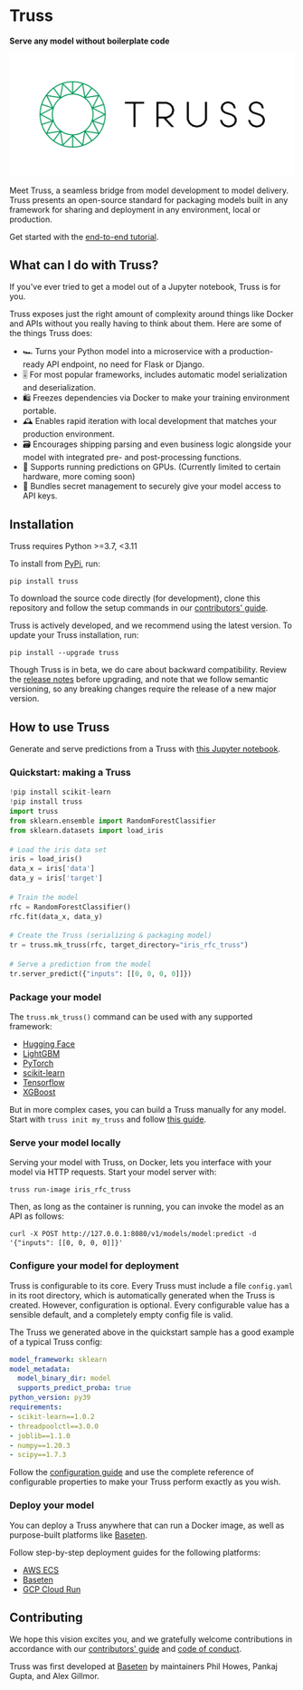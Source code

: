 # Truss

**Serve any model without boilerplate code**

![Truss logo](docs/assets/truss_logo_horizontal.png)

Meet Truss, a seamless bridge from model development to model delivery. Truss presents an open-source standard for packaging models built in any framework for sharing and deployment in any environment, local or production.

Get started with the [end-to-end tutorial](https://truss.baseten.co/e2e).

## What can I do with Truss?

If you've ever tried to get a model out of a Jupyter notebook, Truss is for you.

Truss exposes just the right amount of complexity around things like Docker and APIs without you really having to think about them. Here are some of the things Truss does:

* 🏎 Turns your Python model into a microservice with a production-ready API endpoint, no need for Flask or Django.
* 🎚 For most popular frameworks, includes automatic model serialization and deserialization.
* 🛍 Freezes dependencies via Docker to make your training environment portable.
* 🕰 Enables rapid iteration with local development that matches your production environment.
* 🗃 Encourages shipping parsing and even business logic alongside your model with integrated pre- and post-processing functions.
* 🤖 Supports running predictions on GPUs. (Currently limited to certain hardware, more coming soon)
* 🙉 Bundles secret management to securely give your model access to API keys.

## Installation

Truss requires Python >=3.7, <3.11

To install from [PyPi](https://pypi.org/project/truss/), run:

```
pip install truss
```

To download the source code directly (for development), clone this repository and follow the setup commands in our [contributors' guide](CONTRIBUTING.md).

Truss is actively developed, and we recommend using the latest version. To update your Truss installation, run:

```
pip install --upgrade truss
```

Though Truss is in beta, we do care about backward compatibility. Review the [release notes](docs/CHANGELOG.md) before upgrading, and note that we follow semantic versioning, so any breaking changes require the release of a new major version.

## How to use Truss

Generate and serve predictions from a Truss with [this Jupyter notebook](docs/notebooks/sklearn_example.ipynb).

### Quickstart: making a Truss

```python
!pip install scikit-learn
!pip install truss
import truss
from sklearn.ensemble import RandomForestClassifier
from sklearn.datasets import load_iris

# Load the iris data set
iris = load_iris()
data_x = iris['data']
data_y = iris['target']

# Train the model
rfc = RandomForestClassifier()
rfc.fit(data_x, data_y)

# Create the Truss (serializing & packaging model)
tr = truss.mk_truss(rfc, target_directory="iris_rfc_truss")

# Serve a prediction from the model
tr.server_predict({"inputs": [[0, 0, 0, 0]]})
```

### Package your model

The `truss.mk_truss()` command can be used with any supported framework:

* [Hugging Face](https://truss.baseten.co/create/huggingface)
* [LightGBM](https://truss.baseten.co/create/lightgbm)
* [PyTorch](https://truss.baseten.co/create/pytorch)
* [scikit-learn](https://truss.baseten.co/create/sklearn)
* [Tensorflow](https://truss.baseten.co/create/tensorflow)
* [XGBoost](https://truss.baseten.co/create/xgboost)

But in more complex cases, you can build a Truss manually for any model. Start with `truss init my_truss` and follow [this guide](https://truss.baseten.co/create/manual).

### Serve your model locally

Serving your model with Truss, on Docker, lets you interface with your model via HTTP requests. Start your model server with:

```
truss run-image iris_rfc_truss
```

Then, as long as the container is running, you can invoke the model as an API as follows:

```
curl -X POST http://127.0.0.1:8080/v1/models/model:predict -d '{"inputs": [[0, 0, 0, 0]]}'
```

### Configure your model for deployment

Truss is configurable to its core. Every Truss must include a file `config.yaml` in its root directory, which is automatically generated when the Truss is created. However, configuration is optional. Every configurable value has a sensible default, and a completely empty config file is valid.

The Truss we generated above in the quickstart sample has a good example of a typical Truss config:

```yaml
model_framework: sklearn
model_metadata:
  model_binary_dir: model
  supports_predict_proba: true
python_version: py39
requirements:
- scikit-learn==1.0.2
- threadpoolctl==3.0.0
- joblib==1.1.0
- numpy==1.20.3
- scipy==1.7.3
```

Follow the [configuration guide](https://truss.baseten.co/develop/configuration) and use the complete reference of configurable properties to make your Truss perform exactly as you wish.

### Deploy your model

You can deploy a Truss anywhere that can run a Docker image, as well as purpose-built platforms like [Baseten](https://baseten.co).

Follow step-by-step deployment guides for the following platforms:

* [AWS ECS](https://truss.baseten.co/deploy/aws)
* [Baseten](https://truss.baseten.co/deploy/baseten)
* [GCP Cloud Run](https://truss.baseten.co/deploy/gcp)

## Contributing

We hope this vision excites you, and we gratefully welcome contributions in accordance with our [contributors' guide](CONTRIBUTING.md) and [code of conduct](CODE_OF_CONDUCT.md).

Truss was first developed at [Baseten](https://baseten.co) by maintainers Phil Howes, Pankaj Gupta, and Alex Gillmor.
